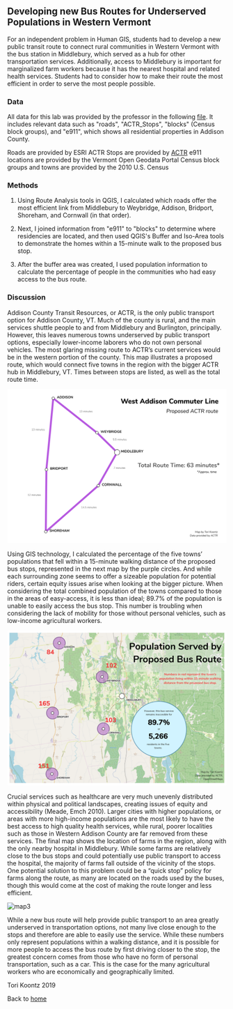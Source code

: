 ## Developing new Bus Routes for Underserved Populations in Western Vermont

For an independent problem in Human GIS, students had to develop a new public transit route to connect rural communities in Western Vermont with the bus station in Middlebury, which served as a hub for other transportation services. Additionally, access to Middlebury is important for marginalized farm workers because it has the nearest hospital and related health services. Students had to consider how to make their route the most efficient in order to serve the most people possible. 

### Data 

All data for this lab was provided by the professor in the following [file](ip2.gpkg).
It includes relevant data such as "roads", "ACTR_Stops", "blocks" (Census block groups), and "e911", which shows all residential properties in Addison County.

Roads are provided by ESRI
ACTR Stops are provided by [ACTR](https://actr-vt.org/)
e911 locations are provided by the Vermont Open Geodata Portal
Census block groups and towns are provided by the 2010 U.S. Census



### Methods 

1. Using Route Analysis tools in QGIS, I calculated which roads offer the most efficient link from Middlebury to Weybridge, Addison, Bridport, Shoreham, and Cornwall (in that order). 

2. Next, I joined information from "e911" to "blocks" to determine where residencies are located, and then used QGIS's Buffer and Iso-Area tools to demonstrate the homes within a 15-minute walk to the proposed bus stop.

3. After the buffer area was created, I used population information to calculate the percentage of people in the communities who had easy access to the bus route. 


### Discussion 

Addison County Transit Resources, or ACTR, is the only public transport option for Addison County, VT. Much of the county is rural, and the main services shuttle people to and from Middlebury and Burlington, principally. However, this leaves numerous towns underserved by public transport options, especially lower-income laborers who do not own personal vehicles. The most glaring missing route to ACTR’s current services would be in the western portion of the county. This map illustrates a proposed route, which would connect five towns in the region with the bigger ACTR hub in Middlebury, VT. Times between stops are listed, as well as the total route time. 

![map1](actr_newroute.png)

Using GIS technology, I calculated the percentage of the five towns’ populations that fell within a 15-minute walking distance of the proposed bus stops, represented in the next map by the purple circles. And while each surrounding zone seems to offer a sizeable population for potential riders, certain equity issues arise when looking at the bigger picture. When considering the total combined population of the towns compared to those in the areas of easy-access, it is less than ideal; 89.7% of the population is unable to easily access the bus stop. This number is troubling when considering the lack of mobility for those without personal vehicles, such as low-income agricultural workers. 

![map2](pop_served.png)

Crucial services such as healthcare are very much unevenly distributed within physical and political landscapes, creating issues of equity and accessibility (Meade, Emch 2010). Larger cities with higher populations, or areas with more high-income populations are the most likely to have the best access to high quality health services, while rural, poorer localities such as those in Western Addison County are far removed from these services. The final map shows the location of farms in the region, along with the only nearby hospital in Middlebury. While some farms are relatively close to the bus stops and could potentially use public transport to access the hospital, the majority of farms fall outside of the vicinity of the stops. 
	One potential solution to this problem could be a “quick stop” policy for farms along the route, as many are located on the roads used by the buses, though this would come at the cost of making the route longer and less efficient. 

![map3](service_access.png)

While a new bus route will help provide public transport to an area greatly underserved in transportation options, not many live close enough to the stops and therefore are able to easily use the service. While these numbers only represent populations within a walking distance, and it is possible for more people to access the bus route by first driving closer to the stop, the greatest concern comes from those who have no form of personal transportation, such as a car. This is the case for the many agricultural workers who are economically and geographically limited. 

Tori Koontz 2019 

Back to [home](index.md)
